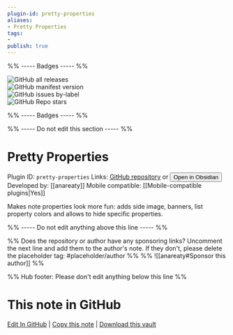 ```yaml
---
plugin-id: pretty-properties
aliases:
- Pretty Properties
tags: 
- 
publish: true
---
```


%% ----- Badges ----- %%

![GitHub all releases](https://img.shields.io/github/downloads/anareaty/pretty-properties/total?color=573E7A&logo=github&style=for-the-badge)   
![GitHub manifest version](https://img.shields.io/github/manifest-json/v/anareaty/pretty-properties?color=573E7A&logo=github&style=for-the-badge)   
![GitHub issues by-label](https://img.shields.io/github/issues/anareaty/pretty-properties/help%20wanted?color=573E7A&logo=github&style=for-the-badge)   
![GitHub Repo stars](https://img.shields.io/github/stars/anareaty/pretty-properties?color=573E7A&logo=github&style=for-the-badge)

%% ----- Badges ----- %%

%% ----- Do not edit this section ----- %%

# Pretty Properties

Plugin ID: `pretty-properties`
Links: [GitHub repository](https://github.com/anareaty/pretty-properties) or [<button id=HH>Open in Obsidian</button>](obsidian://show-plugin?id=pretty-properties)
Developed by: [[anareaty]]
Mobile compatible: [[Mobile-compatible plugins|Yes]]

Makes note properties look more fun: adds side image, banners, list property colors and allows to hide specific properties.

%% ----- Do not edit anything above this line ----- %% 

%% Does the repository or author have any sponsoring links? Uncomment the next line and add them to the author's note. If they don't, please delete the placeholder tag: #placeholder/author %%
%% ![[anareaty#Sponsor this author]] %%

%% Hub footer: Please don't edit anything below this line %%

# This note in GitHub

<span class="git-footer">[Edit In GitHub](https://github.dev/obsidian-community/obsidian-hub/blob/main/02%20-%20Community%20Expansions/02.05%20All%20Community%20Expansions/Plugins/pretty-properties.md "git-hub-edit-note") | [Copy this note](https://raw.githubusercontent.com/obsidian-community/obsidian-hub/main/02%20-%20Community%20Expansions/02.05%20All%20Community%20Expansions/Plugins/pretty-properties.md "git-hub-copy-note") | [Download this vault](https://github.com/obsidian-community/obsidian-hub/archive/refs/heads/main.zip "git-hub-download-vault") </span>
